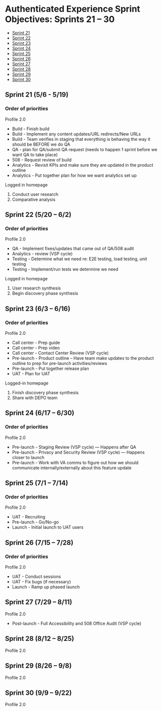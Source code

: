 # Authenticated Experience Sprint Objectives: Sprints 21 – 30

- [Sprint 21](#sprint-21-56---519)
- [Sprint 22](#sprint-22-520--62)
- [Sprint 23](#sprint-23-63--616)
- [Sprint 24](#sprint-24-617--630)
- [Sprint 25](#sprint-25-71--714)
- [Sprint 26](#sprint-26-715--728)
- [Sprint 27](#sprint-27-729--811)
- [Sprint 28](#sprint-28-812--825)
- [Sprint 29](#sprint-29-826--98)
- [Sprint 30](#sprint-30-99--922)

## Sprint 21 (5/6 - 5/19)

### Order of priorities

Profile 2.0

- Build - Finish build
- Build - Implement any content updates/URL redirects/New URLs
- Build - Team verifies in staging that everything is behaving the way it should be BEFORE we do QA
- QA - plan for QA/submit QA request (needs to happen 1 sprint before we want QA to take place)
- 508 - Request review of build
- Analytics - Revisit KPIs and make sure they are updated in the product outline
- Analytics - Put together plan for how we want analytics set up

Logged in homepage
1. Conduct user research
2. Comparative analysis

## Sprint 22 (5/20 – 6/2)

### Order of priorities

Profile 2.0

- QA - Implement fixes/updates that came out of QA/508 audit
- Analytics - review (VSP cycle)
- Testing - Determine what we need re: E2E testing, load testing, unit testing
- Testing - Implement/run tests we determine we need

Logged in homepage

1. User research synthesis
2. Begin discovery phase synthesis

## Sprint 23 (6/3 – 6/16)

### Order of priorities

Profile 2.0

- Call center - Prep guide
- Call center - Prep video
- Call center - Contact Center Review (VSP cycle)
- Pre-launch - Product outline – Have team make updates to the product outline to prep for pre-launch activities/reviews
- Pre-launch - Put together release plan
- UAT - Plan for UAT

Logged-in homepage

1. Finish discovery phase synthesis
2. Share with DEPO team

## Sprint 24 (6/17 – 6/30)

### Order of priorities

Profile 2.0

- Pre-launch - Staging Review (VSP cycle) — Happens after QA
- Pre-launch - Privacy and Security Review (VSP cycle) — Happens closer to launch
- Pre-launch - Work with VA comms to figure out how we should communicate internally/externally about this feature update

## Sprint 25 (7/1 – 7/14)

### Order of priorities

Profile 2.0

- UAT - Recruiting
- Pre-launch - Go/No-go
- Launch - Initial launch to UAT users

## Sprint 26 (7/15 – 7/28)

### Order of priorities

Profile 2.0

- UAT - Conduct sessions
- UAT - Fix bugs (if necessary)
- Launch - Ramp up phased launch

## Sprint 27 (7/29 – 8/11)

Profile 2.0

- Post-launch - Full Accessibility and 508 Office Audit (VSP cycle)

## Sprint 28 (8/12 – 8/25)

Profile 2.0

## Sprint 29 (8/26 – 9/8)

Profile 2.0

## Sprint 30 (9/9 – 9/22)

Profile 2.0
